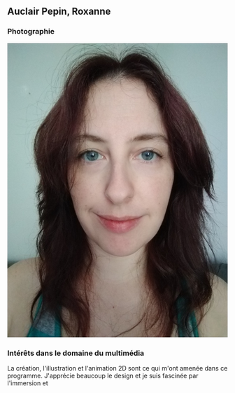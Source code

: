 ## Auclair Pepin, Roxanne

### Photographie
![moi](moi.jpg)

### Intérêts dans le domaine du multimédia
La création, l'illustration et l'animation 2D sont ce qui m'ont amenée dans ce programme. J'apprécie beaucoup le design et je suis fascinée par l'immersion et 
